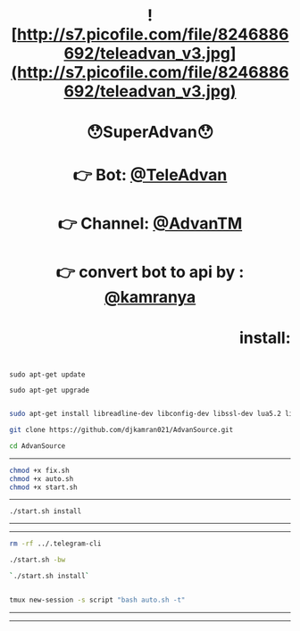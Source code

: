 # <p align="center">  <p align="center">![http://s7.picofile.com/file/8246886692/teleadvan_v3.jpg](http://s7.picofile.com/file/8246886692/teleadvan_v3.jpg)
# <p align="center">😯SuperAdvan😯
# <p align="center">👉 Bot: [@TeleAdvan](http://telegram.me/teleadvan)
# <p align="center">👉 Channel: [@AdvanTM](http://telegram.me/AdvanTM)
# <p align="center">👉 convert bot to api by :  [@kamranya](http://telegram.me/kamranya)

# <p align="right">install:
```

sudo apt-get update
```
```
sudo apt-get upgrade
```
```bash

sudo apt-get install libreadline-dev libconfig-dev libssl-dev lua5.2 liblua5.2-dev libevent-dev make unzip git redis-server g++ libjansson-dev libpython-dev expat libexpat1-dev

```
```bash 
git clone https://github.com/djkamran021/AdvanSource.git
```
```bash
cd AdvanSource
```
***
```bash
chmod +x fix.sh
chmod +x auto.sh
chmod +x start.sh
```
***
`./start.sh install`
***
***
```bash
rm -rf ../.telegram-cli
```
```bash
./start.sh -bw
```
```bash
`./start.sh install`
```
```bash

tmux new-session -s script "bash auto.sh -t"

```
***

***
